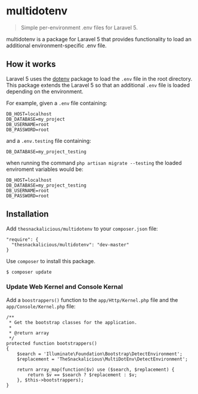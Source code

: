 # multidotenv
> Simple per-environment .env files for Laravel 5.

multidotenv is a package for Laravel 5 that provides functionality to load an additional environment-specific .env file.

## How it works
Laravel 5 uses the [dotenv](https://github.com/bkeepers/dotenv) package to load the `.env` file in the root directory. This package extends the Laravel 5 so that an additional `.env` file is loaded depending on the environment.

For example, given a `.env` file containing:
```
DB_HOST=localhost
DB_DATABASE=my_project
DB_USERNAME=root
DB_PASSWORD=root
```
and a `.env.testing` file containing:
```
DB_DATABASE=my_project_testing
```
when running the command `php artisan migrate --testing` the loaded enviroment variables would be:
```
DB_HOST=localhost
DB_DATABASE=my_project_testing
DB_USERNAME=root
DB_PASSWORD=root
```

## Installation

Add `thesnackalicious/multidotenv` to your `composer.json` file:

```
"require": {
  "thesnackalicious/multidotenv": "dev-master"
}
```

Use `composer` to install this package.

```
$ composer update
```

### Update Web Kernel and Console Kernal
Add a `boostrappers()` function to the `app/Http/Kernel.php` file and the `app/Console/Kernel.php` file:
```
/**
 * Get the bootstrap classes for the application.
 *
 * @return array
 */
protected function bootstrappers()
{
    $search = 'Illuminate\Foundation\Bootstrap\DetectEnvironment';
    $replacement = 'TheSnackalicious\MultiDotEnv\DetectEnvironment';

    return array_map(function($v) use ($search, $replacement) {
        return $v == $search ? $replacement : $v;
    }, $this->bootstrappers);
}
```
